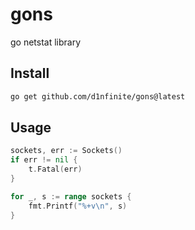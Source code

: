# gons
go netstat library

## Install
```bash
go get github.com/d1nfinite/gons@latest
```

## Usage
```go
sockets, err := Sockets()
if err != nil {
    t.Fatal(err)
}

for _, s := range sockets {
    fmt.Printf("%+v\n", s)
}
```